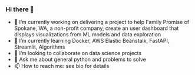 ### Hi there 👋

- 🔭 I’m currently working on delivering a project to help Family Promise of Spokane, WA, a non-profit company, create an user dashboard that displays visualizations from ML models and data exploration
- 🌱 I’m currently learning Docker, AWS Elastic Beanstalk, FastAPI, Streamlit, Algorithms
- 👯 I’m looking to collaborate on data science projects
- 💬 Ask me about general python and problems to solve
- 📫 How to reach me: see bio for details

